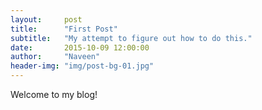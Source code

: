 ```yaml
---
layout:     post
title:      "First Post"
subtitle:   "My attempt to figure out how to do this."
date:       2015-10-09 12:00:00
author:     "Naveen"
header-img: "img/post-bg-01.jpg"
---
```


<p> Welcome to my blog! <p>
